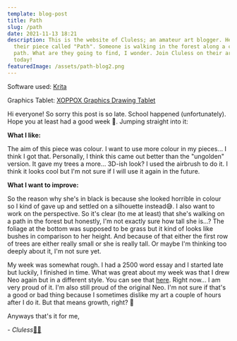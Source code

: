 ```yaml
---
template: blog-post
title: Path
slug: /path
date: 2021-11-13 18:21
description: This is the website of Cluless; an amateur art blogger. Here's
  their piece called "Path". Someone is walking in the forest along a chartered
  path. What are they going to find, I wonder. Join Cluless on their art journey
  today!
featuredImage: /assets/path-blog2.png
---
```

Software used: [Krita](https://krita.org/en/)

Graphics Tablet: [XOPPOX Graphics Drawing Tablet](https://www.amazon.com/XOPPOX-Graphics-Battery-Free-Compatible-Painting/dp/B08TC1N6JS)

Hi everyone! So sorry this post is so late. School happened (unfortunately). Hope you at least had a good week 💙. Jumping straight into it:

**What I like:**

The aim of this piece was colour. I want to use more colour in my pieces... I think I got that. Personally, I think this came out better than the "ungolden" version. It gave my trees a more... 3D-ish look? I used the airbrush to do it. I think it looks cool but I'm not sure if I will use it again in the future. 

**What I want to improve:**

So the reason why she's in black is because she looked horrible in colour so I kind of gave up and settled on a silhouette instead😅. I also want to work on the perspective. So it's clear (to me at least) that she's walking on a path in the forest but honestly, I'm not exactly sure how tall she is...? The foliage at the bottom was supposed to be grass but it kind of looks like bushes in comparison to her height. And because of that either the first row of trees are either really small or she is really tall. Or maybe I'm thinking too deeply about it, I'm not sure yet. 

My week was somewhat rough. I had a 2500 word essay and I started late but luckily, I finished in time. What was great about my week was that I drew Neo again but in a different style. You can see that [here](https://www.instagram.com/p/CWMvWtnrrVg/?utm_source=ig_web_copy_link). Right now... I am very proud of it. I'm also still proud of the original Neo. I'm not sure if that's a good or bad thing because I sometimes dislike my art a couple of hours after I do it. But that means growth, right? 🤔

Anyways that's it for me,

\- *Cluless*[✌🏽](https://emojipedia.org/victory-hand-medium-skin-tone/)